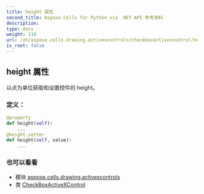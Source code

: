 ```yaml
---
title: height 属性
second_title: Aspose.Cells for Python via .NET API 参考资料
description:
type: docs
weight: 110
url: /zh/aspose.cells.drawing.activexcontrols/checkboxactivexcontrol/height/
is_root: false
---
```

## height 属性

以点为单位获取和设置控件的 height。
### 定义：
```python
@property
def height(self):
    ...
@height.setter
def height(self, value):
    ...
```

### 也可以看看
* 模块 [aspose.cells.drawing.activexcontrols](../../)
* 类 [CheckBoxActiveXControl](/cells/python-net/zh/aspose.cells.drawing.activexcontrols/checkboxactivexcontrol)
